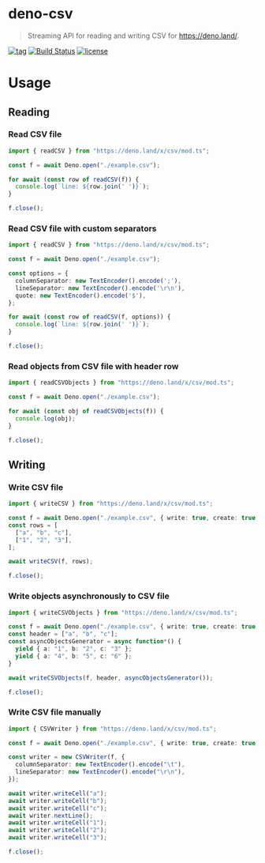 # deno-csv

> Streaming API for reading and writing CSV for https://deno.land/.

[![tag](https://img.shields.io/github/tag/vslinko/deno-csv.svg)](https://github.com/vslinko/deno-csv)
[![Build Status](https://github.com/vslinko/deno-csv/workflows/ci/badge.svg?branch=master)](https://github.com/vslinko/deno-csv/actions)
[![license](https://img.shields.io/github/license/vslinko/deno-csv.svg)](https://github.com/vslinko/deno-csv)

# Usage

## Reading

### Read CSV file

```ts
import { readCSV } from "https://deno.land/x/csv/mod.ts";

const f = await Deno.open("./example.csv");

for await (const row of readCSV(f)) {
  console.log(`line: ${row.join(' ')}`);
}

f.close();
```

### Read CSV file with custom separators

```ts
import { readCSV } from "https://deno.land/x/csv/mod.ts";

const f = await Deno.open("./example.csv");

const options = {
  columnSeparator: new TextEncoder().encode(';'),
  lineSeparator: new TextEncoder().encode('\r\n'),
  quote: new TextEncoder().encode('$'),
};

for await (const row of readCSV(f, options)) {
  console.log(`line: ${row.join(' ')}`);
}

f.close();
```

### Read objects from CSV file with header row

```ts
import { readCSVObjects } from "https://deno.land/x/csv/mod.ts";

const f = await Deno.open("./example.csv");

for await (const obj of readCSVObjects(f)) {
  console.log(obj);
}

f.close();
```

## Writing

### Write CSV file

```ts
import { writeCSV } from "https://deno.land/x/csv/mod.ts";

const f = await Deno.open("./example.csv", { write: true, create: true, truncate: true });
const rows = [
  ["a", "b", "c"],
  ["1", "2", "3"],
];

await writeCSV(f, rows);

f.close();
```

### Write objects asynchronously to CSV file

```ts
import { writeCSVObjects } from "https://deno.land/x/csv/mod.ts";

const f = await Deno.open("./example.csv", { write: true, create: true, truncate: true });
const header = ["a", "b", "c"];
const asyncObjectsGenerator = async function*() {
  yield { a: "1", b: "2", c: "3" };
  yield { a: "4", b: "5", c: "6" };
}

await writeCSVObjects(f, header, asyncObjectsGenerator());

f.close();
```

### Write CSV file manually

```ts
import { CSVWriter } from "https://deno.land/x/csv/mod.ts";

const f = await Deno.open("./example.csv", { write: true, create: true, truncate: true });

const writer = new CSVWriter(f, {
  columnSeparator: new TextEncoder().encode("\t"),
  lineSeparator: new TextEncoder().encode("\r\n"),
});

await writer.writeCell("a");
await writer.writeCell("b");
await writer.writeCell("c");
await writer.nextLine();
await writer.writeCell("1");
await writer.writeCell("2");
await writer.writeCell("3");

f.close();
```
